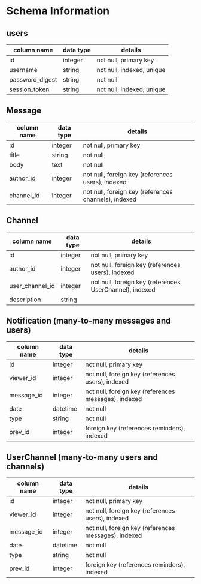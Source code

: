 # Schema Information

## users
column name     | data type | details
----------------|-----------|-----------------------
id              | integer   | not null, primary key
username        | string    | not null, indexed, unique
password_digest | string    | not null
session_token   | string    | not null, indexed, unique

## Message
column name | data type | details
------------|-----------|-----------------------
id          | integer   | not null, primary key
title       | string    | not null
body        | text      | not null
author_id   | integer   | not null, foreign key (references users), indexed
channel_id  | integer   | not null, foreign key (references channels), indexed

## Channel
column name      | data type | details
-----------------|-----------|-----------------------
id               | integer   | not null, primary key
author_id        | integer   | not null, foreign key (references users), indexed
user_channel_id  | integer   | not null, foreign key (references UserChannel), indexed
description      | string    |

## Notification (many-to-many messages and users)
column name | data type | details
------------|-----------|-----------------------
id          | integer   | not null, primary key
viewer_id   | integer   | not null, foreign key (references users), indexed
message_id  | integer   | not null, foreign key (references messages), indexed
date        | datetime  | not null
type        | string    | not null
prev_id     | integer   | foreign key (references reminders), indexed

## UserChannel (many-to-many users and channels)
column name | data type | details
------------|-----------|-----------------------
id          | integer   | not null, primary key
viewer_id   | integer   | not null, foreign key (references users), indexed
message_id  | integer   | not null, foreign key (references messages), indexed
date        | datetime  | not null
type        | string    | not null
prev_id     | integer   | foreign key (references reminders), indexed
